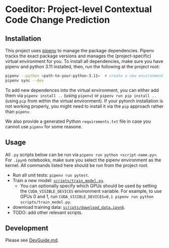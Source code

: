 # Coeditor: Project-level Contextual Code Change Prediction


## Installation

This project uses [pipenv](https://pipenv.pypa.io/en/latest/) to manage the package dependencies. Pipenv tracks the exact package versions and manages the (project-specific) virtual environment for you. To install all dependencies, make sure you have pipenv and python 3.11 installed, then, run the following at the project root:
```bash
pipenv --python <path-to-your-python-3.11>  # create a new environment for this project
pipenv sync --dev
```

To add new dependences into the virtual environment, you can either add them via `pipenv install ..` (using `pipenv`) or `pipenv run pip install ..` (using `pip` from within the virtual environment). If your pytorch installation is not working properly, you might need to install it via the `pip` approach rather than `pipenv`.

We also provide a generated Python `requirements.txt` file in case you cannot use `pipenv` for some reasone.

## Usage
All `.py` scripts below can be run via `pipenv run python <script-name.py>`. For `.ipynb` notebooks, make sure you select the pipenv environment as the kernel. All commands listed here should be run from the project root.

- Run all unit tests: `pipenv run pytest`.
- Train a new model: [`scripts/train_model.py`](scripts/train_model.py).
    - You can optionally specify which GPUs should be used by setting the `CUDA_VISIBLE_DEVICES` environment variable. For example, to use GPUs 0 and 1, run `CUDA_VISIBLE_DEVICES=0,1 pipenv run python scripts/train_model.py`.
- download training data: [`scripts/download_data.ipynb`](scripts/download_data.ipynb).
- TODO: add other relevant scripts.


## Development
Please see [DevGuide.md](DevGuide.md).
